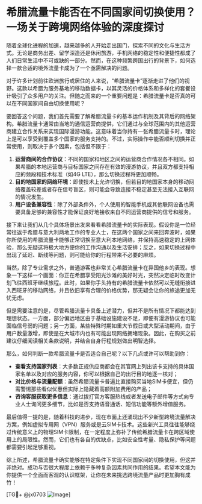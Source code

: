 # 希腊流量卡能否在不同国家间切换使用？一场关于跨境网络体验的深度探讨

随着全球化进程的加速，越来越多的人开始走出国门，探索不同的文化与生活方式。无论是商务出差、留学深造还是休闲旅游，手机网络的稳定性和便捷性都成了人们日常生活中不可或缺的一部分。然而，在这种频繁跨国出行的背景下，如何选择一款合适的境外流量卡成为了一个亟需解决的问题。

对于许多计划前往欧洲旅行或居住的人来说，“希腊流量卡”逐渐走进了他们的视野。这款以希腊为服务基地的移动数据卡，以其灵活的价格体系和多样化的套餐设计吸引了众多用户的关注。但随之而来的一个重要问题是：希腊流量卡是否真的可以在不同国家间自由切换使用呢？

要回答这个问题，我们首先需要了解希腊流量卡的基本运作机制及其背后的网络架构。希腊流量卡通常由当地的通信运营商提供，它们通过与全球范围内的其他运营商建立合作关系来实现国际漫游功能。这意味着当你持有一张希腊流量卡时，理论上是可以享受到覆盖多个国家的服务支持的。不过，实际操作中能否顺利切换并正常使用，则取决于多个因素，包括但不限于：

1. **运营商间的合作协议**：不同的国家和地区之间的运营商合作情况各不相同。如果希腊的本地运营商与目标国家之间存在有效的漫游协议，并且双方都支持相应的频段和技术标准（如4G LTE），那么切换过程将更加顺畅。
2. **目的地国家的网络环境**：即使技术上允许切换，但若目的地国家本身的移动网络覆盖较差或者存在信号盲区，则可能会导致连接不稳定甚至无法接入互联网的情况发生。
3. **用户设备兼容性**：除了外部条件外，个人使用的智能手机或其他联网设备也需要具备足够的兼容性才能保证良好地接收来自不同运营商提供的信号和服务。

接下来让我们从几个具体场景出发来看看希腊流量卡的实际表现。假设你是一位经常往返于希腊与意大利两地工作的专业人士，在这两个国家之间来回奔波时，如果你所使用的希腊流量卡能够正常切换至意大利本地网络，并保持高速稳定的上网体验，那么无疑这将极大地方便你的工作沟通以及生活安排；反之，如果切换过程中出现了延迟、断线等问题，则可能给你的行程带来不必要的麻烦。

当然，除了专业需求之外，普通游客也非常关心希腊流量卡在异国他乡的表现。想象一下这样一个画面：你正在希腊享受阳光沙滩的美好时光，突然决定临时改变计划飞往西班牙继续旅程。此时，如果你手头持有的希腊流量卡依然可以无缝衔接进入西班牙的移动网络，并且依旧享有合理的价格优势，那无疑会让你的旅途更加无忧无虑。

但是需要注意的是，尽管希腊流量卡具备上述潜力，但并不是所有情况下都能达到理想状态。一方面，部分偏远地区由于基础设施建设不足，即便有漫游协议也可能面临信号弱的问题；另一方面，某些特殊时期如重大节假日或大型活动期间，由于用户数量激增，即使是在大城市内也有可能出现网络拥堵现象。因此，在购买之前建议仔细阅读相关条款说明，并结合自身行程规划做出明智选择。

那么，如何判断一款希腊流量卡是否适合自己呢？以下几点或许可以帮助到你：
- **查看支持国家列表**：大多数正规供应商都会在其官网上列出该卡支持的具体国家名单以及对应的服务内容，你可以根据自己的出行目的地逐一核对；
- **对比价格与流量配额**：虽然希腊流量卡普遍比直接购买当地SIM卡便宜，但仍需警惕那些看似优惠但实际上隐藏着高额附加费用的产品；
- **咨询客服获取更多信息**：通过拨打官方客服热线或者发送电子邮件等方式向专业人士询问更多细节，比如是否支持语音通话、短信功能等额外增值服务。

最后值得一提的是，随着科技的进步，现在市面上还涌现出不少新型跨境流量解决方案，例如虚拟专用网（VPN）服务或是云SIM卡技术。这些新兴工具往往能够绕过传统意义上的物理SIM卡限制，在一定程度上弥补了传统希腊流量卡在跨区域使用上的局限性。然而，它们也有各自的优缺点，比如安全性考量、隐私保护等问题都需要引起足够重视。

综上所述，希腊流量卡确实能够在特定条件下实现不同国家间的切换使用，但这并非绝对。成功与否很大程度上依赖于多种复杂因素共同作用的结果。希望本文能为你提供一个全面而客观的认识框架，让你在未来挑选跨境流量产品时更加胸有成竹！

[TG💪+ @jx0703 ![Image](https://github.com/user-attachments/assets/dbca1d08-cadb-493c-b0ec-ad6f7a83f270)]
